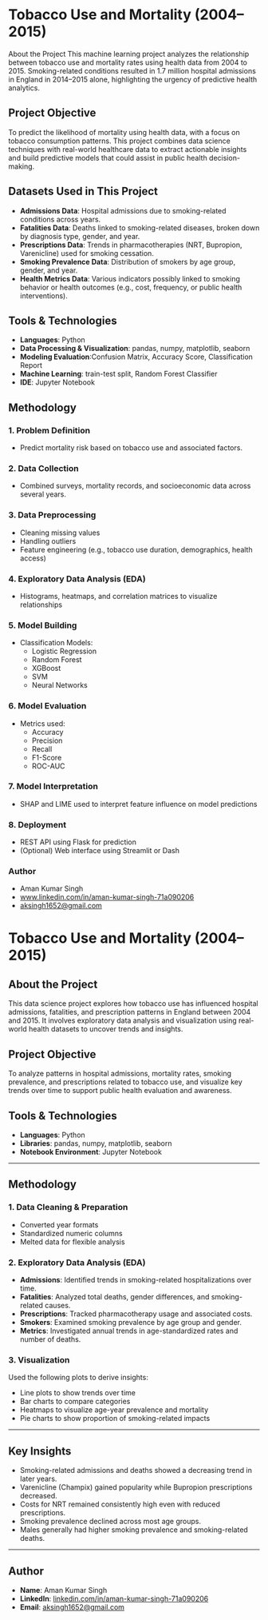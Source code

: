 # Tobacco Use and Mortality (2004–2015) 

About the Project
This machine learning project analyzes the relationship between tobacco use and mortality rates using health data from 2004 to 2015. Smoking-related conditions resulted in 1.7 million hospital admissions in England in 2014–2015 alone, highlighting the urgency of predictive health analytics.

## Project Objective
To predict the likelihood of mortality using health data, with a focus on tobacco consumption patterns. This project combines data science techniques with real-world healthcare data to extract actionable insights and build predictive models that could assist in public health decision-making.

## Datasets Used in This Project
- **Admissions Data**: Hospital admissions due to smoking-related conditions across years.
- **Fatalities Data**: Deaths linked to smoking-related diseases, broken down by diagnosis type, gender, and year.
- **Prescriptions Data**: Trends in pharmacotherapies (NRT, Bupropion, Varenicline) used for smoking cessation.
- **Smoking Prevalence Data**: Distribution of smokers by age group, gender, and year.
- **Health Metrics Data**: Various indicators possibly linked to smoking behavior or health outcomes (e.g., cost, frequency, or public health interventions).
  
## Tools & Technologies
- **Languages**: Python
- **Data Processing & Visualization**: pandas, numpy, matplotlib, seaborn  
- **Modeling Evaluation**:Confusion Matrix, Accuracy Score, Classification Report 
- **Machine Learning**: train-test split, Random Forest Classifier  
 - **IDE**: Jupyter Notebook

## Methodology
### 1. Problem Definition
- Predict mortality risk based on tobacco use and associated factors.
### 2. Data Collection
- Combined surveys, mortality records, and socioeconomic data across several years.
### 3. Data Preprocessing
- Cleaning missing values
- Handling outliers
- Feature engineering (e.g., tobacco use duration, demographics, health access)
### 4. Exploratory Data Analysis (EDA)
- Histograms, heatmaps, and correlation matrices to visualize relationships
### 5. Model Building
- Classification Models:
  - Logistic Regression
  - Random Forest
  - XGBoost
  - SVM
  - Neural Networks
### 6. Model Evaluation
- Metrics used:
  - Accuracy
  - Precision
  - Recall
  - F1-Score
  - ROC-AUC

### 7. Model Interpretation
- SHAP and LIME used to interpret feature influence on model predictions

### 8. Deployment
- REST API using Flask for prediction
- (Optional) Web interface using Streamlit or Dash
### Author
- Aman Kumar Singh
- www.linkedin.com/in/aman-kumar-singh-71a090206
- aksingh1652@gmail.com

# Tobacco Use and Mortality (2004–2015)

## About the Project
This data science project explores how tobacco use has influenced hospital admissions, fatalities, and prescription patterns in England between 2004 and 2015. It involves exploratory data analysis and visualization using real-world health datasets to uncover trends and insights.

## Project Objective
To analyze patterns in hospital admissions, mortality rates, smoking prevalence, and prescriptions related to tobacco use, and visualize key trends over time to support public health evaluation and awareness.



## Tools & Technologies
- **Languages**: Python  
- **Libraries**: pandas, numpy, matplotlib, seaborn  
- **Notebook Environment**: Jupyter Notebook  

---

## Methodology
### 1. Data Cleaning & Preparation
- Converted year formats
- Standardized numeric columns
- Melted data for flexible analysis

### 2. Exploratory Data Analysis (EDA)
- **Admissions**: Identified trends in smoking-related hospitalizations over time.
- **Fatalities**: Analyzed total deaths, gender differences, and smoking-related causes.
- **Prescriptions**: Tracked pharmacotherapy usage and associated costs.
- **Smokers**: Examined smoking prevalence by age group and gender.
- **Metrics**: Investigated annual trends in age-standardized rates and number of deaths.

### 3. Visualization
Used the following plots to derive insights:
- Line plots to show trends over time
- Bar charts to compare categories
- Heatmaps to visualize age-year prevalence and mortality
- Pie charts to show proportion of smoking-related impacts

---

## Key Insights
- Smoking-related admissions and deaths showed a decreasing trend in later years.
- Varenicline (Champix) gained popularity while Bupropion prescriptions decreased.
- Costs for NRT remained consistently high even with reduced prescriptions.
- Smoking prevalence declined across most age groups.
- Males generally had higher smoking prevalence and smoking-related deaths.

---

## Author
- **Name**: Aman Kumar Singh  
- **LinkedIn**: [linkedin.com/in/aman-kumar-singh-71a090206](https://www.linkedin.com/in/aman-kumar-singh-71a090206)  
- **Email**: aksingh1652@gmail.com
